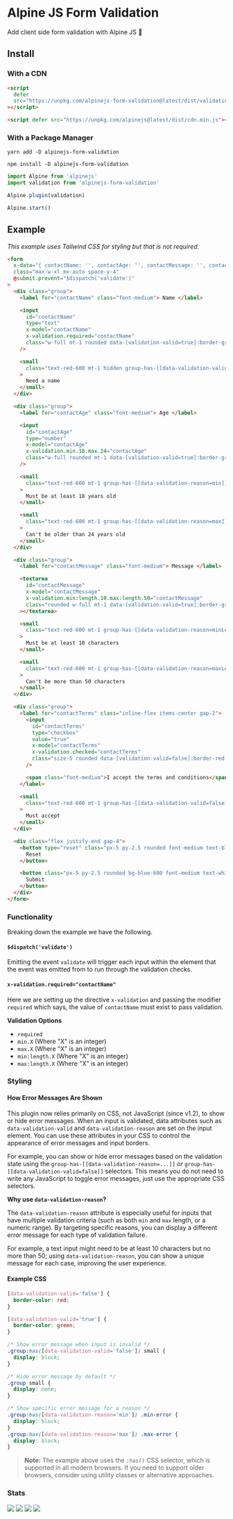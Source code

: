 # Alpine JS Form Validation

Add client side form validation with Alpine JS 🎉

## Install

### With a CDN

```html
<script
  defer
  src="https://unpkg.com/alpinejs-form-validation@latest/dist/validation.min.js"
></script>

<script defer src="https://unpkg.com/alpinejs@latest/dist/cdn.min.js"></script>
```

### With a Package Manager

```shell
yarn add -D alpinejs-form-validation

npm install -D alpinejs-form-validation
```

```js
import Alpine from 'alpinejs'
import validation from 'alpinejs-form-validation'

Alpine.plugin(validation)

Alpine.start()
```

## Example

_This example uses Tailwind CSS for styling but that is not required._

```html
<form
  x-data="{ contactName: '', contactAge: '', contactMessage: '', contactTerms: false }"
  class="max-w-xl mx-auto space-y-4"
  @submit.prevent="$dispatch('validate')"
>
  <div class="group">
    <label for="contactName" class="font-medium"> Name </label>

    <input
      id="contactName"
      type="text"
      x-model="contactName"
      x-validation.required="contactName"
      class="w-full mt-1 rounded data-[validation-valid=true]:border-green-500 data-[validation-valid=false]:border-red-500"
    />

    <small
      class="text-red-600 mt-1 hidden group-has-[[data-validation-valid=false]]:block"
    >
      Need a name
    </small>
  </div>

  <div class="group">
    <label for="contactAge" class="font-medium"> Age </label>

    <input
      id="contactAge"
      type="number"
      x-model="contactAge"
      x-validation.min.18.max.24="contactAge"
      class="w-full rounded mt-1 data-[validation-valid=true]:border-green-500 data-[validation-valid=false]:border-red-500"
    />

    <small
      class="text-red-600 mt-1 group-has-[[data-validation-reason=min]]:block hidden"
    >
      Must be at least 18 years old
    </small>

    <small
      class="text-red-600 mt-1 group-has-[[data-validation-reason=max]]:block hidden"
    >
      Can't be older than 24 years old
    </small>
  </div>

  <div class="group">
    <label for="contactMessage" class="font-medium"> Message </label>

    <textarea
      id="contactMessage"
      x-model="contactMessage"
      x-validation.min:length.10.max:length.50="contactMessage"
      class="rounded w-full mt-1 data-[validation-valid=true]:border-green-500 data-[validation-valid=false]:border-red-500"
    ></textarea>

    <small
      class="text-red-600 mt-1 group-has-[[data-validation-reason=minLength]]:block hidden"
    >
      Must be at least 10 characters
    </small>

    <small
      class="text-red-600 mt-1 group-has-[[data-validation-reason=maxLength]]:block hidden"
    >
      Can't be more than 50 characters
    </small>
  </div>

  <div class="group">
    <label for="contactTerms" class="inline-flex items-center gap-2">
      <input
        id="contactTerms"
        type="checkbox"
        value="true"
        x-model="contactTerms"
        x-validation.checked="contactTerms"
        class="size-5 rounded data-[validation-valid=false]:border-red-500"
      />

      <span class="font-medium">I accept the terms and conditions</span>
    </label>

    <small
      class="text-red-600 mt-1 group-has-[[data-validation-valid=false]]:block hidden"
    >
      Must accept
    </small>
  </div>

  <div class="flex justify-end gap-4">
    <button type="reset" class="px-5 py-2.5 rounded font-medium text-blue-600">
      Reset
    </button>

    <button class="px-5 py-2.5 rounded bg-blue-600 font-medium text-white">
      Submit
    </button>
  </div>
</form>
```

### Functionality

Breaking down the example we have the following.

#### `$dispatch('validate')`

Emitting the event `validate` will trigger each input within the element that
the event was emitted from to run through the validation checks.

#### `x-validation.required="contactName"`

Here we are setting up the directive `x-validation` and passing the modifier
`required` which says, the value of `contactName` must exist to pass validation.

**Validation Options**

- `required`
- `min.X` (Where "X" is an integer)
- `max.X` (Where "X" is an integer)
- `min:length.X` (Where "X" is an integer)
- `max:length.X` (Where "X" is an integer)

### Styling

#### How Error Messages Are Shown

This plugin now relies primarily on CSS, not JavaScript (since v1.2), to show or
hide error messages. When an input is validated, data attributes such as
`data-validation-valid` and `data-validation-reason` are set on the input
element. You can use these attributes in your CSS to control the appearance of
error messages and input borders.

For example, you can show or hide error messages based on the validation state
using the `group-has-[[data-validation-reason=...]]` or
`group-has-[[data-validation-valid=false]]` selectors. This means you do not
need to write any JavaScript to toggle error messages, just use the appropriate
CSS selectors.

**Why use `data-validation-reason`?**

The `data-validation-reason` attribute is especially useful for inputs that have
multiple validation criteria (such as both `min` and `max` length, or a numeric
range). By targeting specific reasons, you can display a different error message
for each type of validation failure.

For example, a text input might need to be at least 10 characters but no more
than 50; using `data-validation-reason`, you can show a unique message for each
case, improving the user experience.

#### Example CSS

```css
[data-validation-valid='false'] {
  border-color: red;
}

[data-validation-valid='true'] {
  border-color: green;
}

/* Show error message when input is invalid */
.group:has([data-validation-valid='false']) small {
  display: block;
}

/* Hide error message by default */
.group small {
  display: none;
}

/* Show specific error message for a reason */
.group:has([data-validation-reason='min']) .min-error {
  display: block;
}
.group:has([data-validation-reason='max']) .max-error {
  display: block;
}
```

> **Note:** The example above uses the `:has()` CSS selector, which is supported
> in all modern browsers. If you need to support older browsers, consider using
> utility classes or alternative approaches.


### Stats

![](https://img.shields.io/bundlephobia/min/alpinejs-form-validation)
![](https://img.shields.io/npm/v/alpinejs-form-validation)
![](https://img.shields.io/npm/dt/alpinejs-form-validation)
![](https://img.shields.io/github/license/markmead/alpinejs-form-validation)
```
